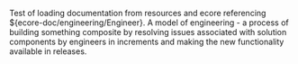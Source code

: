 Test of loading documentation from resources and ecore referencing ${ecore-doc/engineering/Engineer}.
A model of engineering - a process of building something composite by resolving issues associated with solution components by engineers in increments and making the new functionality available in releases.
